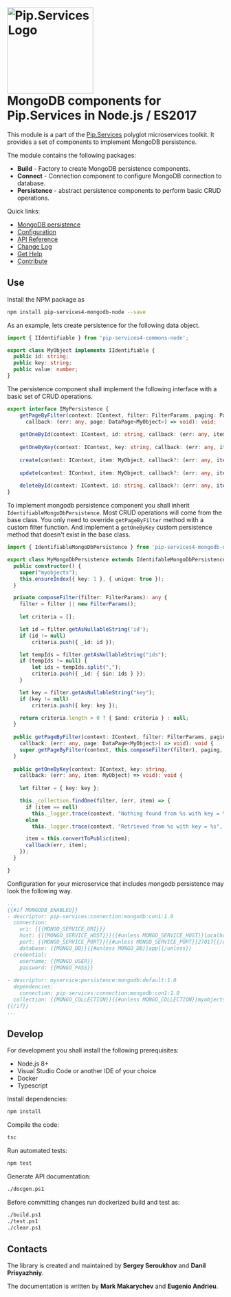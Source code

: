 # <img src="https://uploads-ssl.webflow.com/5ea5d3315186cf5ec60c3ee4/5edf1c94ce4c859f2b188094_logo.svg" alt="Pip.Services Logo" width="200"> <br/> MongoDB components for Pip.Services in Node.js / ES2017

This module is a part of the [Pip.Services](http://pipservices.org) polyglot microservices toolkit. It provides a set of components to implement MongoDB persistence.

The module contains the following packages:
- **Build** - Factory to create MongoDB persistence components.
- **Connect** - Connection component to configure MongoDB connection to database.
- **Persistence** - abstract persistence components to perform basic CRUD operations.

<a name="links"></a> Quick links:

* [MongoDB persistence](https://www.pipservices.org/recipies/mongodb-persistence)
* [Configuration](https://www.pipservices.org/recipies/configuration)
* [API Reference](https://pip-services4-node.github.io/pip-services4-mongodb-node/globals.html)
* [Change Log](CHANGELOG.md)
* [Get Help](https://www.pipservices.org/community/help)
* [Contribute](https://www.pipservices.org/community/contribute)


## Use

Install the NPM package as
```bash
npm install pip-services4-mongodb-node --save
```

As an example, lets create persistence for the following data object.

```typescript
import { IIdentifiable } from 'pip-services4-commons-node';

export class MyObject implements IIdentifiable {
  public id: string;
  public key: string;
  public value: number;
}
```

The persistence component shall implement the following interface with a basic set of CRUD operations.

```typescript
export interface IMyPersistence {
    getPageByFilter(context: IContext, filter: FilterParams, paging: PagingParams,
      callback: (err: any, page: DataPage<MyObject>) => void): void;
    
    getOneById(context: IContext, id: string, callback: (err: any, item: MyObject) => void): void;
    
    getOneByKey(context: IContext, key: string, callback: (err: any, item: MyObject) => void): void;
    
    create(context: IContext, item: MyObject, callback?: (err: any, item: MyObject) => void): void;
    
    update(context: IContext, item: MyObject, callback?: (err: any, item: MyObject) => void): void;
    
    deleteById(context: IContext, id: string, callback?: (err: any, item: MyObject) => void): void;
}
```

To implement mongodb persistence component you shall inherit `IdentifiableMongoDbPersistence`. 
Most CRUD operations will come from the base class. You only need to override `getPageByFilter` method with a custom filter function.
And implement a `getOneByKey` custom persistence method that doesn't exist in the base class.

```typescript
import { IdentifiableMongoDbPersistence } from 'pip-services4-mongodb-node';

export class MyMongoDbPersistence extends IdentifableMongoDbPersistence {
  public constructor() {
    super("myobjects");
    this.ensureIndex({ key: 1 }, { unique: true });
  }

  private composeFilter(filter: FilterParams): any {
    filter = filter || new FilterParams();
    
    let criteria = [];

    let id = filter.getAsNullableString('id');
    if (id != null)
        criteria.push({ _id: id });

    let tempIds = filter.getAsNullableString("ids");
    if (tempIds != null) {
        let ids = tempIds.split(",");
        criteria.push({ _id: { $in: ids } });
    }

    let key = filter.getAsNullableString("key");
    if (key != null)
        criteria.push({ key: key });

    return criteria.length > 0 ? { $and: criteria } : null;
  }
  
  public getPageByFilter(context: IContext, filter: FilterParams, paging: PagingParams,
    callback: (err: any, page: DataPage<MyObject>) => void): void {
    super.getPageByFilter(context, this.composeFilter(filter), paging, "_id", null, callback);
  }  
  
  public getOneByKey(context: IContext, key: string,
    callback: (err: any, item: MyObject) => void): void {
    
    let filter = { key: key };

    this._collection.findOne(filter, (err, item) => {
      if (item == null)
        this._logger.trace(context, "Nothing found from %s with key = %s", this._collectionName, key);
      else
        this._logger.trace(context, "Retrieved from %s with key = %s", this._collectionName, key);

      item = this.convertToPublic(item);
      callback(err, item);
    });
  }

}
```

Configuration for your microservice that includes mongodb persistence may look the following way.

```yaml
...
{{#if MONGODB_ENABLED}}
- descriptor: pip-services:connection:mongodb:con1:1.0
  connection:
    uri: {{{MONGO_SERVICE_URI}}}
    host: {{{MONGO_SERVICE_HOST}}}{{#unless MONGO_SERVICE_HOST}}localhost{{/unless}}
    port: {{MONGO_SERVICE_PORT}}{{#unless MONGO_SERVICE_PORT}}27017{{/unless}}
    database: {{MONGO_DB}}{{#unless MONGO_DB}}app{{/unless}}
  credential:
    username: {{MONGO_USER}}
    password: {{MONGO_PASS}}
    
- descriptor: myservice:persistence:mongodb:default:1.0
  dependencies:
    connection: pip-services:connection:mongodb:con1:1.0
  collection: {{MONGO_COLLECTION}}{{#unless MONGO_COLLECTION}}myobjects{{/unless}}
{{/if}}
...
```

## Develop

For development you shall install the following prerequisites:
* Node.js 8+
* Visual Studio Code or another IDE of your choice
* Docker
* Typescript

Install dependencies:
```bash
npm install
```

Compile the code:
```bash
tsc
```

Run automated tests:
```bash
npm test
```

Generate API documentation:
```bash
./docgen.ps1
```

Before committing changes run dockerized build and test as:
```bash
./build.ps1
./test.ps1
./clear.ps1
```

## Contacts

The library is created and maintained by **Sergey Seroukhov** and **Danil Prisyazhniy**.

The documentation is written by **Mark Makarychev** and **Eugenio Andrieu**.

